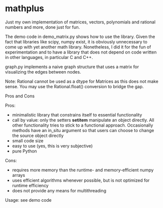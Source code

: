 # mathplus
Just my own implementation of matrices, vectors, polynomials and rational numbers and more,  done just for fun.

The demo code in demo_matrix.py shows how to use the library. Given the fact that libraries like scipy, numpy exist, it is obviously unnecessary to come up with yet another math library. Nonetheless, I did it for the fun of experimentation and to have a library that does not depend on code written in other languages, in particular C and C++.

graph.py implements a naive graph structure that uses a matrix for visualizing the edges between nodes.

Note: Rational cannot be used as a dtype for Matrices as this does not make sense. You may use the Rational.float() conversion to bridge the gap.


Pros and Cons

Pros:

+ minimalistic library that constrains itself to essential functionality
+ call by value: only the setters __setitem__ manipulate an object directly. All other functionality tries to stick to a functional approach. Occasionally methods have an in_situ argument so that users can choose to change the source object directly
+ small code size
+ easy to use (yes, this is very subjective)
+ pure Python

Cons:

+ requires more memory than the runtime- and memory-efficient numpy arrays
+ uses efficient algorithms whenever possible, but is not optimized for runtime efficiency
+ does not provide any means for multithreading

Usage: see demo code
